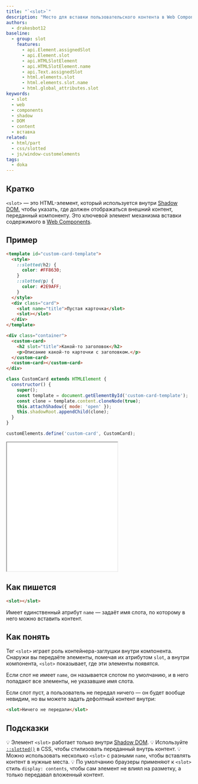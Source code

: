 ```yaml
---
title: "`<slot>`"
description: "Место для вставки пользовательского контента в Web Components."
authors:
  - drakesbot12
baseline:
  - group: slot
    features:
      - api.Element.assignedSlot
      - api.Element.slot
      - api.HTMLSlotElement
      - api.HTMLSlotElement.name
      - api.Text.assignedSlot
      - html.elements.slot
      - html.elements.slot.name
      - html.global_attributes.slot
keywords:
  - slot
  - web
  - components
  - shadow
  - DOM
  - content
  - вставка
related:
  - html/part
  - css/slotted
  - js/window-customelements
tags:
  - doka
---
```


## Кратко

`<slot>` — это HTML-элемент, который используется внутри [Shadow DOM](/js/shadowdom/), чтобы указать, где должен отображаться внешний контент, переданный компоненту. Это ключевой элемент механизма вставки содержимого в [Web Components](/tools/web-components).

## Пример

```html
<template id="custom-card-template">
  <style>
    ::slotted(h2) {
      color: #FF8630;
    }
    ::slotted(p) {
      color: #2E9AFF;
    }
  </style>
  <div class="card">
    <slot name="title">Пустая карточка</slot>
    <slot></slot>
  </div>
</template>

<div class="container">
  <custom-card>
    <h2 slot="title">Какой-то заголовок</h2>
    <p>Описание какой-то карточки с заголовком.</p>
  </custom-card>
  <custom-card></custom-card>
</div>
```

```js
class CustomCard extends HTMLElement {
  constructor() {
    super();
    const template = document.getElementById('custom-card-template');
    const clone = template.content.cloneNode(true);
    this.attachShadow({ mode: 'open' });
    this.shadowRoot.appendChild(clone);
  }
}

customElements.define('custom-card', CustomCard);
```

<iframe title="Демо работы slot в Web Components" src="demos/basic/" height="350"></iframe>

## Как пишется

```html
<slot></slot>
```

Имеет единственный атрибут `name` — задаёт имя слота, по которому в него можно вставить контент.

## Как понять

Тег `<slot>` играет роль контейнера-заглушки внутри компонента. Снаружи вы передаёте элементы, помечая их атрибутом `slot`, а внутри компонента, `<slot>` показывает, где эти элементы появятся.

Если слот не имеет `name`, он называется слотом по умолчанию, и в него попадают все элементы, не указавшие имя слота.

Если слот пуст, а пользователь не передал ничего — он будет вообще невидим, но вы можете задать дефолтный контент внутри:

```html
<slot>Ничего не передали</slot>
```

## Подсказки

💡 Элемент `<slot>` работает только внутри [Shadow DOM](/js/shadowdom/).
💡 Используйте [`::slotted()`](/css/slotted/) в CSS, чтобы стилизовать переданный внутрь контент.
💡 Можно использовать несколько `<slot>` с разными `name`, чтобы вставлять контент в нужные места.
💡 По умолчанию браузеры применяют к `<slot>` стиль `display: contents`, чтобы сам элемент не влиял на разметку, а только передавал вложенный контент.
